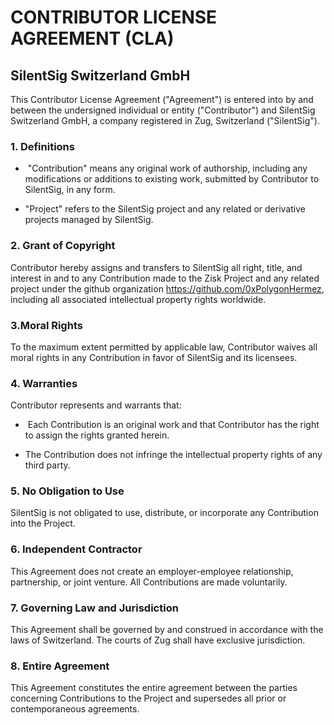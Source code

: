 # CONTRIBUTOR LICENSE AGREEMENT (CLA) 
## SilentSig Switzerland GmbH

This Contributor License Agreement ("Agreement") is entered into by and between the undersigned individual or entity ("Contributor") and SilentSig Switzerland GmbH, a company registered in Zug, Switzerland ("SilentSig"). 

### 1. Definitions 

- ​ "Contribution" means any original work of authorship, including any modifications or additions to existing work, submitted by Contributor to SilentSig, in any form. 

- "Project" refers to the SilentSig project and any related or derivative projects managed by SilentSig. 

### 2. Grant of Copyright 

Contributor hereby assigns and transfers to SilentSig all right, title, and interest in and to any Contribution made to the Zisk Project and any related project under the github organization https://github.com/0xPolygonHermez, including all associated intellectual property rights worldwide. 

### 3.Moral Rights 

To the maximum extent permitted by applicable law, Contributor waives all moral rights in any Contribution in favor of SilentSig and its licensees. 

### 4. Warranties

Contributor represents and warrants that:

- ​ Each Contribution is an original work and that Contributor has the right to assign the rights granted herein.

- The Contribution does not infringe the intellectual property rights of any third party.

### 5. No Obligation to Use 

SilentSig is not obligated to use, distribute, or incorporate any Contribution into the Project.

### 6. Independent Contractor 

This Agreement does not create an employer-employee relationship, partnership, or joint venture. All Contributions are made voluntarily. 

### 7. Governing Law and Jurisdiction 

This Agreement shall be governed by and construed in accordance with the laws of Switzerland. The courts of Zug shall have exclusive jurisdiction. 

### 8. Entire Agreement 

This Agreement constitutes the entire agreement between the parties concerning Contributions to the Project and supersedes all prior or contemporaneous agreements. 

